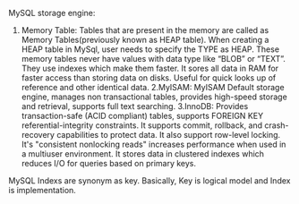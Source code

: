 MySQL storage engine:
1. Memory Table: Tables that are present in the memory are called as Memory Tables(previously known as HEAP table). When creating a HEAP table in MySql, user needs to specify the TYPE as HEAP. These memory tables never have values with data type like “BLOB” or “TEXT”. They use indexes which make them faster. It sores all data in RAM for faster access than storing data on disks. Useful for quick looks up of reference and other identical data.
2.MyISAM: MyISAM Default storage engine, manages non transactional tables, provides high-speed storage and retrieval, supports full text searching.
3.InnoDB: Provides transaction-safe (ACID compliant) tables, supports FOREIGN KEY referential-integrity constraints. It supports commit, rollback, and crash-recovery capabilities to protect data. It also support row-level locking. It's "consistent nonlocking reads" increases performance when used in a multiuser environment. It stores data in clustered indexes which reduces I/O for queries based on primary keys.

MySQL Indexs are synonym as key. Basically, Key is logical model and Index is implementation.
